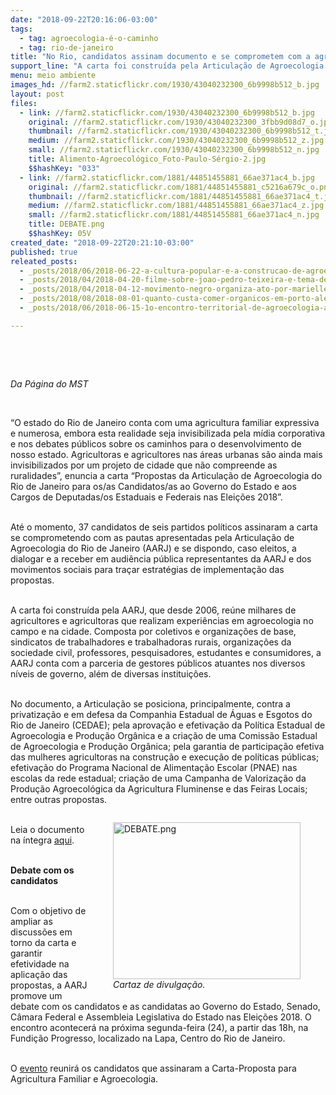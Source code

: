 ```yaml
---
date: "2018-09-22T20:16:06-03:00"
tags:
  - tag: agroecologia-é-o-caminho
  - tag: rio-de-janeiro
title: "No Rio, candidatos assinam documento e se comprometem com a agroecologia"
support_line: "A carta foi construída pela Articulação de Agroecologia do Rio de Janeiro (AARJ) e até o momento, 37 candidatos de seis partidos assinam o documento"
menu: meio ambiente
images_hd: //farm2.staticflickr.com/1930/43040232300_6b9998b512_b.jpg
layout: post
files:
  - link: //farm2.staticflickr.com/1930/43040232300_6b9998b512_b.jpg
    original: //farm2.staticflickr.com/1930/43040232300_3fbb9d08d7_o.jpg
    thumbnail: //farm2.staticflickr.com/1930/43040232300_6b9998b512_t.jpg
    medium: //farm2.staticflickr.com/1930/43040232300_6b9998b512_z.jpg
    small: //farm2.staticflickr.com/1930/43040232300_6b9998b512_n.jpg
    title: Alimento-Agroecológico_Foto-Paulo-Sérgio-2.jpg
    $$hashKey: "033"
  - link: //farm2.staticflickr.com/1881/44851455881_66ae371ac4_b.jpg
    original: //farm2.staticflickr.com/1881/44851455881_c5216a679c_o.png
    thumbnail: //farm2.staticflickr.com/1881/44851455881_66ae371ac4_t.jpg
    medium: //farm2.staticflickr.com/1881/44851455881_66ae371ac4_z.jpg
    small: //farm2.staticflickr.com/1881/44851455881_66ae371ac4_n.jpg
    title: DEBATE.png
    $$hashKey: 05V
created_date: "2018-09-22T20:21:10-03:00"
published: true
releated_posts:
  - _posts/2018/06/2018-06-22-a-cultura-popular-e-a-construcao-de-agroecologia-no-campo.md
  - _posts/2018/04/2018-04-20-filme-sobre-joao-pedro-teixeira-e-tema-de-debate-na-jura-da-universidade-fluminense.md
  - _posts/2018/04/2018-04-12-movimento-negro-organiza-ato-por-marielle-franco.md
  - _posts/2018/08/2018-08-01-quanto-custa-comer-organicos-em-porto-alegre.md
  - _posts/2018/06/2018-06-15-1o-encontro-territorial-de-agroecologia-acontece-no-extremo-sul-da-bahia.md

---
```

<p>&nbsp;</p>

<p>&nbsp;</p>

<p><em>Da P&aacute;gina do MST</em></p>

<p>&nbsp;</p>

<p>&ldquo;O estado do Rio de Janeiro conta com uma agricultura familiar expressiva e numerosa, embora esta realidade seja invisibilizada pela m&iacute;dia corporativa e nos debates p&uacute;blicos sobre os caminhos para o desenvolvimento de nosso estado. Agricultoras e agricultores nas &aacute;reas urbanas s&atilde;o ainda mais invisibilizados por um projeto de cidade que n&atilde;o compreende as ruralidades&rdquo;, enuncia a carta &ldquo;Propostas da Articula&ccedil;&atilde;o de Agroecologia do Rio de Janeiro para os/as Candidatos/as ao Governo do Estado e aos Cargos de Deputadas/os Estaduais e Federais nas Elei&ccedil;&otilde;es 2018&rdquo;.&nbsp;</p>

<p><br />
At&eacute; o momento, 37 candidatos de seis partidos pol&iacute;ticos assinaram a carta se comprometendo com as pautas apresentadas pela Articula&ccedil;&atilde;o de Agroecologia do Rio de Janeiro (AARJ) e se dispondo, caso eleitos, a dialogar e a receber em audi&ecirc;ncia p&uacute;blica representantes da AARJ e dos movimentos sociais para tra&ccedil;ar estrat&eacute;gias de implementa&ccedil;&atilde;o das propostas.</p>

<p><br />
A carta foi constru&iacute;da pela AARJ, que desde 2006, re&uacute;ne milhares de agricultores e agricultoras que realizam experi&ecirc;ncias em agroecologia no campo e na cidade. Composta por coletivos e organiza&ccedil;&otilde;es de base, sindicatos de trabalhadores e trabalhadoras rurais, organiza&ccedil;&otilde;es da sociedade civil, professores, pesquisadores, estudantes e consumidores, a AARJ conta com a parceria de gestores p&uacute;blicos atuantes nos diversos n&iacute;veis de governo, al&eacute;m de diversas institui&ccedil;&otilde;es.</p>

<p><br />
No documento, a Articula&ccedil;&atilde;o se posiciona, principalmente, contra a privatiza&ccedil;&atilde;o e em defesa da Companhia Estadual de &Aacute;guas e Esgotos do Rio de Janeiro (CEDAE); pela aprova&ccedil;&atilde;o e efetiva&ccedil;&atilde;o da Pol&iacute;tica Estadual de Agroecologia e Produ&ccedil;&atilde;o Org&acirc;nica e a cria&ccedil;&atilde;o de uma Comiss&atilde;o Estadual de Agroecologia e Produ&ccedil;&atilde;o Org&acirc;nica; pela garantia de participa&ccedil;&atilde;o efetiva das mulheres agricultoras na constru&ccedil;&atilde;o e execu&ccedil;&atilde;o de pol&iacute;ticas p&uacute;blicas; efetiva&ccedil;&atilde;o do Programa Nacional de Alimenta&ccedil;&atilde;o Escolar (PNAE) nas escolas da rede estadual; cria&ccedil;&atilde;o de uma Campanha de Valoriza&ccedil;&atilde;o da Produ&ccedil;&atilde;o Agroecol&oacute;gica da Agricultura Fluminense e das Feiras Locais; entre outras propostas.</p>

<figure class="image" style="float:right"><img alt="DEBATE.png" height="251" src="//farm2.staticflickr.com/1881/44851455881_66ae371ac4_b.jpg" width="300" />
<figcaption><em>Cartaz de divulga&ccedil;&atilde;o.</em></figcaption>
</figure>

<p><br />
Leia o documento na &iacute;ntegra <a href="http://file:///C:/Users/Wesley/Downloads/PROPOSTAS-DA-ARTICULA%C3%87%C3%83O-DE-AGROECOLOGIA-DO-RIO-DE-JANEIRO-PARA-OS-1.pdf">aqui</a>.</p>

<p><br />
<strong>Debate com os candidatos</strong></p>

<p><br />
Com o objetivo de ampliar as discuss&otilde;es em torno da carta e garantir efetividade na aplica&ccedil;&atilde;o das propostas, a AARJ promove um debate com os candidatos e as candidatas ao Governo do Estado, Senado, C&acirc;mara Federal e Assembleia Legislativa do Estado nas Elei&ccedil;&otilde;es 2018. O encontro acontecer&aacute; na pr&oacute;xima segunda-feira (24), a partir das 18h, na Fundi&ccedil;&atilde;o Progresso, localizado na Lapa, Centro do Rio de Janeiro.&nbsp;</p>

<p><br />
O <a href="https://www.facebook.com/events/2120891764826444/">evento</a>&nbsp;reunir&aacute; os candidatos que assinaram a Carta-Proposta para Agricultura Familiar e Agroecologia.&nbsp;</p>

<p>&nbsp;</p>

<p>&nbsp;</p>

<p>&nbsp;</p>
